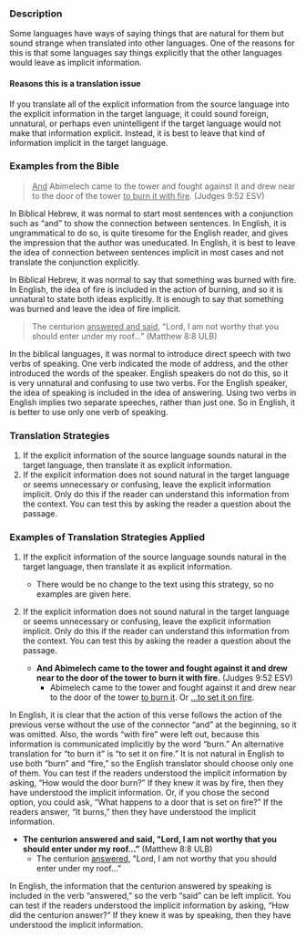 

### Description

Some languages have ways of saying things that are natural for them but sound strange when translated into other languages. One of the reasons for this is that some languages say things explicitly that the other languages would leave as implicit information.


#### Reasons this is a translation issue

If you translate all of the explicit information from the source language into the explicit information in the target language, it could sound foreign, unnatural, or perhaps even unintelligent if the target language would not make that information explicit. Instead, it is best to leave that kind of information implicit in the target language.

### Examples from the Bible

><u>And</u> Abimelech came to the tower and fought against it and drew near to the door of the tower <u>to burn it with fire</u>. (Judges 9:52 ESV)

In Biblical Hebrew, it was normal to start most sentences with a conjunction such as “and” to show the connection between sentences. In English, it is ungrammatical to do so, is quite tiresome for the English reader, and gives the impression that the author was uneducated. In English, it is best to leave the idea of connection between sentences implicit in most cases and not translate the conjunction explicitly.

In Biblical Hebrew, it was normal to say that something was burned with fire. In English, the idea of fire is included in the action of burning, and so it is unnatural to state both ideas explicitly. It is enough to say that something was burned and leave the idea of fire implicit.

>The centurion <u>answered and said</u>, "Lord, I am not worthy that you should enter under my roof…” (Matthew 8:8 ULB)

In the biblical languages, it was normal to introduce direct speech with two verbs of speaking. One verb indicated the mode of address, and the other introduced the words of the speaker. English speakers do not do this, so it is very unnatural and confusing to use two verbs. For the English speaker, the idea of speaking is included in the idea of answering. Using two verbs in English implies two separate speeches, rather than just one. So in English, it is better to use only one verb of speaking.

### Translation Strategies

1. If the explicit information of the source language sounds natural in the target language, then translate it as explicit information.
1. If the explicit information does not sound natural in the target language or seems unnecessary or confusing, leave the explicit information implicit. Only do this if the reader can understand this information from the context. You can test this by asking the reader a question about the passage.

### Examples of Translation Strategies Applied

1. If the explicit information of the source language sounds natural in the target language, then translate it as explicit information.

    * There would be no change to the text using this strategy, so no examples are given here.

2. If the explicit information does not sound natural in the target language or seems unnecessary or confusing, leave the explicit information implicit. Only do this if the reader can understand this information from the context. You can test this by asking the reader a question about the passage.

    * **And Abimelech came to the tower and fought against it and drew near to the door of the tower to burn it with fire.**  (Judges 9:52 ESV)
        * Abimelech came to the tower and fought against it and drew near to the door of the tower <u>to burn it</u>. Or <u>…to set it on fire</u>.

In English, it is clear that the action of this verse follows the action of the previous verse without the use of the connector “and” at the beginning, so it was omitted. Also, the words “with fire” were left out, because this information is communicated implicitly by the word “burn.” An alternative translation for “to burn it” is “to set it on fire.” It is not natural in English to use both “burn” and “fire,” so the English translator should choose only one of them. You can test if the readers understood the implicit information by asking, “How would the door burn?” If they knew it was by fire, then they have understood the implicit information. Or, if you chose the second option, you could ask, “What happens to a door that is set on fire?” If the readers answer, “It burns,” then they have understood the implicit information.

* **The centurion answered and said, "Lord, I am not worthy that you should enter under my roof…”** (Matthew 8:8 ULB)
    * The centurion <u>answered</u>, "Lord, I am not worthy that you should enter under my roof…”

In English, the information that the centurion answered by speaking is included in the verb “answered,” so the verb “said” can be left implicit. You can test if the readers understood the implicit information by asking, “How did the centurion answer?” If they knew it was by speaking, then they have understood the implicit information.